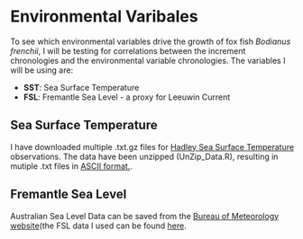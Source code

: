 # Environmental Varibales
To see which environmental variables drive the growth of fox fish _Bodianus frenchii_, I will be testing for correlations between  the increment chronologies and the environmental variable chronologies. The variables I will be using are:
* **SST**: Sea Surface Temperature
* **FSL**: Fremantle Sea Level - a proxy for Leeuwin Current

## Sea Surface Temperature
I have downloaded multiple .txt.gz files for [Hadley Sea Surface Temperature](http://www.metoffice.gov.uk/hadobs/hadisst/data/download.html) observations. The data have been unzipped (UnZip_Data.R), resulting in mutiple .txt files in [ASCII format.](http://www.metoffice.gov.uk/hadobs/hadisst/data/Read_instructions_sst.txt).

## Fremantle Sea Level
Australian Sea Level Data can be saved from the [Bureau of Meteorology website](http://www.bom.gov.au/oceanography/tides/monthly/)(the FSL data I used can be found [here](http://www.bom.gov.au/ntc/IDO70000/IDO70000_62230_SLD.txt).
